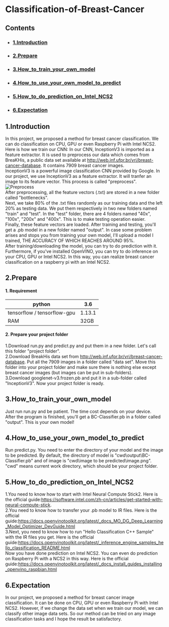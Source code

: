 # Classification-of-Breast-Cancer
## Contents
* ### [1.Introduction](#1.Introduction)
* ### [2.Prepare](#2.Prepare)
* ### [3.How_to_train_your_own_model](#3.How_to_train_your_own_model)
* ### [4.How_to_use_your_own_model_to_predict](#4.How_to_use_your_own_model_to_classify_a_single_image)
* ### [5.How_to_do_prediction_on_Intel_NCS2](#5.How_to_do_prediction_on_Intel_NCS2)
* ### [6.Expectation](#6.Expectation)
## 1.Introduction
In this project, we proposed a method for breast cancer classification. We can do classification on CPU, GPU or even Raspberry Pi with Intel NCS2.  
Here is how we train our CNN:
In our CNN, InceptionV3 is imported as a feature extractor. It is used to preprocess our data which comes from BreaKHis, a public data set available at http://web.inf.ufpr.br/vri/breast-cancer-database. It contains 7909 breast cancer images.  
InceptionV3 is a powerful image classification CNN provided by Google. In our project, we use InceptionV3 as a feature extractor. It will tranfer an image to its feature vector. This process is called "preprocess".  
![Preprocess](https://img-blog.csdnimg.cn/20190806170317582.png?x-oss-process=image/watermark,type_ZmFuZ3poZW5naGVpdGk,shadow_10,text_aHR0cHM6Ly9ibG9nLmNzZG4ubmV0L3dlaXhpbl80NDM0MDE5NA==,size_16,color_FFFFFF,t_70)  
After preprocessing, all the feature vectors (.txt) are stored in a new folder called "bottlenecks".  
Next, we take 80% of the .txt files randomly as our training data and the left 20% as testing data. We put them respectively in two new folders named "train" and "test". In the "test" folder, there are 4 folders named "40x", "100x", "200x" and "400x". This is to make testing operation easier.  
Finally, these feature vectors are loaded. After training and testing, you'll get a .pb model in a new folder named "output".
In case some problem arises and stops you from training your own model, I'll upload a model I trained, THE ACCURACY OF WHICH REACHES AROUND 95%.  
After training/downloading the model, you can try to do prediction with it.  
Furthermore, if you've installed OpenVINO, you can try to do inference on your CPU, GPU or Intel NCS2. In this way, you can realize breast cancer classification on a raspberry pi with an Intel NCS2.  
## 2.Prepare
#### 1. Requirement
|python|3.6  |
|--|--|
| tensorflow / tensorflow-gpu |1.13.1  |
| RAM |32GB|
#### 2. Prepare your project folder
1.Download run.py and predict.py and put them in a new folder. Let's call this folder "project folder".  
2.Download BreakHis data set from http://web.inf.ufpr.br/vri/breast-cancer-database. Put all the 7909 images in a folder called "data set". Move this folder into your project folder and make sure there is nothing else except breast cancer images (but images can be put in sub-folders).  
3.Download googlenet-v3.frozen.pb and put it in a sub-folder called "InceptionV3". Now your project folder is ready.  

## 3.How_to_train_your_own_model
Just run run.py and be patient. The time cost depends on your device.  
After the program is finished, you'll get a BC-Classifier.pb in a folder called "output". This is your own model!  
## 4.How_to_use_your_own_model_to_predict
Run predict.py. You need to enter the directory of your model and the image to be predicted. By default, the directory of model is "cwd\output\BC-Classifier.pb" and of image is "cwd\image to be predicted\image.png". "cwd" means current work directory, which should be your project folder.  
## 5.How_to_do_prediction_on_Intel_NCS2
1.You need to know how to start with Intel Neural Compute Stick2. Here is the official guide:https://software.intel.com/zh-cn/articles/get-started-with-neural-compute-stick.  
2.You need to know how to transfer your .pb model to IR files. Here is the official guide:https://docs.openvinotoolkit.org/latest/_docs_MO_DG_Deep_Learning_Model_Optimizer_DevGuide.html  
3.Next, you need to know how to run "Hello Classification C++ Sample" with the IR files you get. Here is the official guide:https://docs.openvinotoolkit.org/latest/_inference_engine_samples_hello_classification_README.html  
Now you have done prediction on Intel NCS2. You can even do prediction on Raspberry Pi with a NCS2 in this way. Here is the official guide:https://docs.openvinotoolkit.org/latest/_docs_install_guides_installing_openvino_raspbian.html  
## 6.Expectation
In our project, we proposed a method for breast cancer image classification. It can be done on CPU, GPU or even Raspberry Pi with Intel NCS2. However, if we change the data set when we train our model, we can classify other image data sets. So our method can be tried on any image classification tasks and I hope the result be satisfactory.
